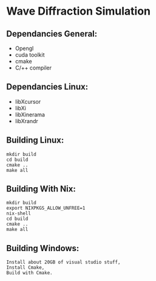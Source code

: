# Wave Diffraction Simulation

## Dependancies General:
- Opengl
- cuda toolkit
- cmake
- C/++ compiler

## Dependancies Linux:
- libXcursor
- libXi
- libXinerama
- libXrandr
   

## Building Linux:
	mkdir build
	cd build
	cmake ..
	make all
	
## Building With Nix:
   	mkdir build
   	export NIXPKGS_ALLOW_UNFREE=1
   	nix-shell	
   	cd build
   	cmake ..
   	make all

## Building Windows:
    Install about 20GB of visual studio stuff,
    Install Cmake,
    Build with Cmake.